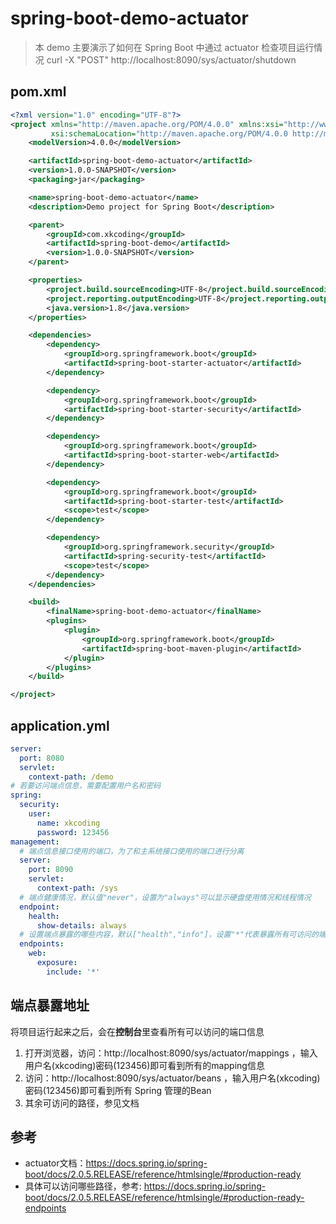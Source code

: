 # spring-boot-demo-actuator

> 本 demo 主要演示了如何在 Spring Boot 中通过 actuator 检查项目运行情况
> curl -X "POST" http://localhost:8090/sys/actuator/shutdown

## pom.xml

```xml
<?xml version="1.0" encoding="UTF-8"?>
<project xmlns="http://maven.apache.org/POM/4.0.0" xmlns:xsi="http://www.w3.org/2001/XMLSchema-instance"
         xsi:schemaLocation="http://maven.apache.org/POM/4.0.0 http://maven.apache.org/xsd/maven-4.0.0.xsd">
	<modelVersion>4.0.0</modelVersion>

	<artifactId>spring-boot-demo-actuator</artifactId>
	<version>1.0.0-SNAPSHOT</version>
	<packaging>jar</packaging>

	<name>spring-boot-demo-actuator</name>
	<description>Demo project for Spring Boot</description>

	<parent>
		<groupId>com.xkcoding</groupId>
		<artifactId>spring-boot-demo</artifactId>
		<version>1.0.0-SNAPSHOT</version>
	</parent>

	<properties>
		<project.build.sourceEncoding>UTF-8</project.build.sourceEncoding>
		<project.reporting.outputEncoding>UTF-8</project.reporting.outputEncoding>
		<java.version>1.8</java.version>
	</properties>

	<dependencies>
		<dependency>
			<groupId>org.springframework.boot</groupId>
			<artifactId>spring-boot-starter-actuator</artifactId>
		</dependency>

		<dependency>
			<groupId>org.springframework.boot</groupId>
			<artifactId>spring-boot-starter-security</artifactId>
		</dependency>

		<dependency>
			<groupId>org.springframework.boot</groupId>
			<artifactId>spring-boot-starter-web</artifactId>
		</dependency>

		<dependency>
			<groupId>org.springframework.boot</groupId>
			<artifactId>spring-boot-starter-test</artifactId>
			<scope>test</scope>
		</dependency>

		<dependency>
			<groupId>org.springframework.security</groupId>
			<artifactId>spring-security-test</artifactId>
			<scope>test</scope>
		</dependency>
	</dependencies>

	<build>
		<finalName>spring-boot-demo-actuator</finalName>
		<plugins>
			<plugin>
				<groupId>org.springframework.boot</groupId>
				<artifactId>spring-boot-maven-plugin</artifactId>
			</plugin>
		</plugins>
	</build>

</project>
```

## application.yml

```yaml
server:
  port: 8080
  servlet:
    context-path: /demo
# 若要访问端点信息，需要配置用户名和密码
spring:
  security:
    user:
      name: xkcoding
      password: 123456
management:
  # 端点信息接口使用的端口，为了和主系统接口使用的端口进行分离
  server:
    port: 8090
    servlet:
      context-path: /sys
  # 端点健康情况，默认值"never"，设置为"always"可以显示硬盘使用情况和线程情况
  endpoint:
    health:
      show-details: always
  # 设置端点暴露的哪些内容，默认["health","info"]，设置"*"代表暴露所有可访问的端点
  endpoints:
    web:
      exposure:
        include: '*'
```

## 端点暴露地址

将项目运行起来之后，会在**控制台**里查看所有可以访问的端口信息
1. 打开浏览器，访问：http://localhost:8090/sys/actuator/mappings ，输入用户名(xkcoding)密码(123456)即可看到所有的mapping信息
2. 访问：http://localhost:8090/sys/actuator/beans ，输入用户名(xkcoding)密码(123456)即可看到所有 Spring 管理的Bean
3. 其余可访问的路径，参见文档

## 参考

- actuator文档：https://docs.spring.io/spring-boot/docs/2.0.5.RELEASE/reference/htmlsingle/#production-ready
- 具体可以访问哪些路径，参考: https://docs.spring.io/spring-boot/docs/2.0.5.RELEASE/reference/htmlsingle/#production-ready-endpoints
